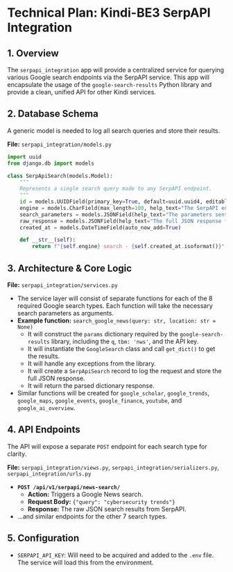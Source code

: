 # Technical Plan: Kindi-BE3 SerpAPI Integration

## 1. Overview

The `serpapi_integration` app will provide a centralized service for querying various Google search endpoints via the SerpAPI service. This app will encapsulate the usage of the `google-search-results` Python library and provide a clean, unified API for other Kindi services.

## 2. Database Schema

A generic model is needed to log all search queries and store their results.

**File:** `serpapi_integration/models.py`

```python
import uuid
from django.db import models

class SerpApiSearch(models.Model):
    """
    Represents a single search query made to any SerpAPI endpoint.
    """
    id = models.UUIDField(primary_key=True, default=uuid.uuid4, editable=False)
    engine = models.CharField(max_length=100, help_text="The SerpAPI engine used, e.g., 'google_news', 'google_scholar'.")
    search_parameters = models.JSONField(help_text="The parameters sent to the SerpAPI.")
    raw_response = models.JSONField(help_text="The full JSON response from the SerpAPI.")
    created_at = models.DateTimeField(auto_now_add=True)

    def __str__(self):
        return f"{self.engine} search - {self.created_at.isoformat()}"
```

## 3. Architecture & Core Logic

**File:** `serpapi_integration/services.py`

*   The service layer will consist of separate functions for each of the 8 required Google search types. Each function will take the necessary search parameters as arguments.
*   **Example function:** `search_google_news(query: str, location: str = None)`
    *   It will construct the `params` dictionary required by the `google-search-results` library, including the `q`, `tbm: 'nws'`, and the API key.
    *   It will instantiate the `GoogleSearch` class and call `get_dict()` to get the results.
    *   It will handle any exceptions from the library.
    *   It will create a `SerpApiSearch` record to log the request and store the full JSON response.
    *   It will return the parsed dictionary response.
*   Similar functions will be created for `google_scholar`, `google_trends`, `google_maps`, `google_events`, `google_finance`, `youtube`, and `google_ai_overview`.

## 4. API Endpoints

The API will expose a separate `POST` endpoint for each search type for clarity.

**File:** `serpapi_integration/views.py`, `serpapi_integration/serializers.py`, `serpapi_integration/urls.py`

*   **`POST /api/v1/serpapi/news-search/`**
    *   **Action:** Triggers a Google News search.
    *   **Request Body:** `{"query": "cybersecurity trends"}`
    *   **Response:** The raw JSON search results from SerpAPI.
*   ...and similar endpoints for the other 7 search types.

## 5. Configuration

*   `SERPAPI_API_KEY`: Will need to be acquired and added to the `.env` file. The service will load this from the environment.
